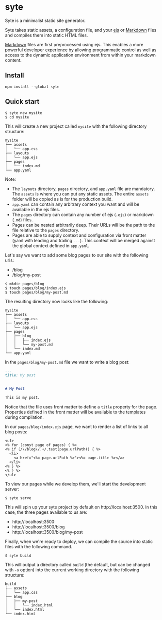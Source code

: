 # syte

Syte is a minimalist static site generator.

Syte takes static assets, a configuration file, and your [ejs](https://ejs.co) or [Markdown](https://www.markdownguide.org) files and compiles them into static HTML files.

[Markdown](https://www.markdownguide.org) files are first preprocessed using ejs. This enables a more powerful developer experience by allowing programmatic control as well as access to the dynamic application environment from within your markdown content.

## Install

```
npm install --global syte
```

## Quick start

```
$ syte new mysite
$ cd mysite
```

This will create a new project called `mysite` with the following directory structure:

```
mysite
├── assets
│   └── app.css
├── layouts
│   └── app.ejs
├── pages
│   └── index.md
└── app.yaml
```

Note:

* The `layouts` directory, `pages` directory, and `app.yaml` file are mandatory. The `assets` is where you can put any static assets. The entire `assets` folder will be copied as is for the production build.
* `app.yaml` can contain any arbitrary context you want and will be available in the ejs files.
* The `pages` directory can contain any number of ejs (`.ejs`) or markdown (`.md`) files.
* Pages can be nested arbitrarily deep. Their URLs will be the path to the file relative to the `pages` directory.
* Pages are able to supply context and configuration via front matter (yaml with leading and trailing `---`). This context will be merged against the global context defined in `app.yaml`.

Let's say we want to add some blog pages to our site with the following urls:

* /blog
* /blog/my-post

```
$ mkdir pages/blog
$ touch pages/blog/index.ejs
$ touch pages/blog/my-post.md
```

The resulting directory now looks like the following:

```
mysite
├── assets
│   └── app.css
├── layouts
│   └── app.ejs
├── pages
│   ├── blog
│   │   ├── index.ejs
│   │   └── my-post.md
│   └── index.md
└── app.yaml
```

In the `pages/blog/my-post.md` file we want to write a blog post:

```md
---
title: My post
---

# My Post

This is my post.
```

Notice that the file uses front matter to define a `title` property for the page. Properties defined in the front matter will be available to the templates during compilation.

In our `pages/blog/index.ejs` page, we want to render a list of links to all blog posts:

```ejs
<ul>
<% for (const page of pages) { %>
<% if (/\/blog\/.+/.test(page.urlPath)) { %>
  <li>
    <a href="<%= page.urlPath %>"><%= page.title %></a>
  </li>
<% } %>
<% } %>
</ul>
```

To view our pages while we develop them, we'll start the development server:

```
$ syte serve
```

This will spin up your syte project by default on http://localhost:3500. In this case, the three pages available to us are:

* http://localhost:3500
* http://localhost:3500/blog
* http://localhost:3500/blog/my-post

Finally, when we're ready to deploy, we can compile the source into static files with the following command.

```
$ syte build
```

This will output a directory called `build` (the default, but can be changed with `-o` option) into the current working directory with the following structure:

```
build
├── assets
│   └── app.css
├── blog
│   ├── my-post
│   │   └── index.html
│   └── index.html
└── index.html
```
